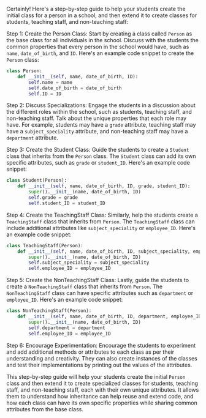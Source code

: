Certainly! Here's a step-by-step guide to help your students create the initial class for a person in a school, and then extend it to create classes for students, teaching staff, and non-teaching staff:

Step 1: Create the Person Class:
Start by creating a class called `Person` as the base class for all individuals in the school. Discuss with the students the common properties that every person in the school would have, such as `name`, `date_of_birth`, and `ID`. Here's an example code snippet to create the `Person` class:

```python
class Person:
    def __init__(self, name, date_of_birth, ID):
        self.name = name
        self.date_of_birth = date_of_birth
        self.ID = ID
```

Step 2: Discuss Specializations:
Engage the students in a discussion about the different roles within the school, such as students, teaching staff, and non-teaching staff. Talk about the unique properties that each role may have. For example, students may have a `grade` attribute, teaching staff may have a `subject_speciality` attribute, and non-teaching staff may have a `department` attribute.

Step 3: Create the Student Class:
Guide the students to create a `Student` class that inherits from the `Person` class. The `Student` class can add its own specific attributes, such as `grade` or `student_ID`. Here's an example code snippet:

```python
class Student(Person):
    def __init__(self, name, date_of_birth, ID, grade, student_ID):
        super().__init__(name, date_of_birth, ID)
        self.grade = grade
        self.student_ID = student_ID
```

Step 4: Create the TeachingStaff Class:
Similarly, help the students create a `TeachingStaff` class that inherits from `Person`. The `TeachingStaff` class can include additional attributes like `subject_speciality` or `employee_ID`. Here's an example code snippet:

```python
class TeachingStaff(Person):
    def __init__(self, name, date_of_birth, ID, subject_speciality, employee_ID):
        super().__init__(name, date_of_birth, ID)
        self.subject_speciality = subject_speciality
        self.employee_ID = employee_ID
```

Step 5: Create the NonTeachingStaff Class:
Lastly, guide the students to create a `NonTeachingStaff` class that inherits from `Person`. The `NonTeachingStaff` class can have specific attributes such as `department` or `employee_ID`. Here's an example code snippet:

```python
class NonTeachingStaff(Person):
    def __init__(self, name, date_of_birth, ID, department, employee_ID):
        super().__init__(name, date_of_birth, ID)
        self.department = department
        self.employee_ID = employee_ID
```

Step 6: Encourage Experimentation:
Encourage the students to experiment and add additional methods or attributes to each class as per their understanding and creativity. They can also create instances of the classes and test their implementations by printing out the values of the attributes.

This step-by-step guide will help your students create the initial `Person` class and then extend it to create specialized classes for students, teaching staff, and non-teaching staff, each with their own unique attributes. It allows them to understand how inheritance can help reuse and extend code, and how each class can have its own specific properties while sharing common attributes from the base class.